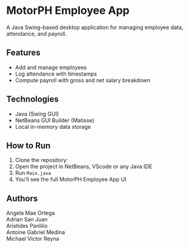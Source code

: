 # MotorPH Employee App

A Java Swing-based desktop application for managing employee data, attendance, and payroll.


## Features
- Add and manage employees
- Log attendance with timestamps
- Compute payroll with gross and net salary breakdown

## Technologies
- Java (Swing GUI)
- NetBeans GUI Builder (Matisse)
- Local in-memory data storage

## How to Run
1. Clone the repository:
2. Open the project in NetBeans, VScode or any Java IDE
2. Run `Main.java`
3. You’ll see the full MotorPH Employee App UI

## Authors
  Angela Mae Ortega<br />
  Adrian San Juan<br />
  Aristides Panlilio<br />
  Antoine Gabriel Medina<br />
  Michael Victor Reyna<br />
